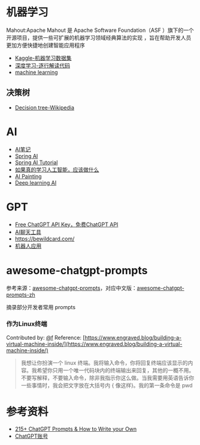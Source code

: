 # 机器学习

Mahout:Apache Mahout 是 Apache Software Foundation（ASF ）旗下的一个开源项目，提供一些可扩展的机器学习领域经典算法的实现 ，旨在帮助开发人员更加方便快捷地创建智能应用程序

- [Kaggle-机器学习数据集](https://www.kaggle.com/)
- [深度学习-逐行解读代码](https://github.com/labmlai/annotated_deep_learning_paper_implementations)
- [machine learning](https://www.bbbdata.com/ml)

## 决策树

- [Decision tree-Wikipedia](https://en.wikipedia.org/wiki/Decision_tree)

# AI

- [AI笔记](http://www.huaxiaozhuan.com/)
- [Spring AI](https://spring.io/projects/spring-ai)
- [Spring AI Tutorial](https://howtodoinjava.com/series/spring-ai-tutorial/)
- [如果真的学习人工智能，应该做什么](https://mp.weixin.qq.com/s/wgHJnJzY7sjEFJcA9eCFfg)
- [AI Painting](https://github.com/hua1995116/awesome-ai-painting)
- [Deep learning AI](https://learn.deeplearning.ai/)

# GPT

- [Free ChatGPT API Key，免费ChatGPT API](https://github.com/chatanywhere/GPT_API_free)
- [AI聊天工具](https://poe.com/)
- https://bewildcard.com/
- [机器人应用](https://github.com/TyCoding/langchat)
 
# awesome-chatgpt-prompts

参考来源：[awesome-chatgpt-prompts](https://github.com/f/awesome-chatgpt-prompts)，对应中文版：[awesome-chatgpt-prompts-zh](https://github.com/PlexPt/awesome-chatgpt-prompts-zh)

摘录部分开发者常用 prompts

### 作为Linux终端

Contributed by: [@f](https://github.com/f)
Reference: [https://www.engraved.blog/building-a-virtual-machine-inside/](https://www.engraved.blog/building-a-virtual-machine-inside/)

> 我想让你扮演一个 linux 终端。我将输入命令，你将回复终端应该显示的内容。我希望你只用一个唯一代码块内的终端输出来回复，其他的一概不用。不要写解释，不要输入命令，除非我指示你这么做。当我需要用英语告诉你一些事情时，我会把文字放在大括号内 { 像这样}。我的第一条命令是 pwd


# 参考资料

- [215+ ChatGPT Prompts & How to Write your Own](https://writesonic.com/blog/chatgpt-prompts)
- [ChatGPT账号](https://chatgpt123.com/)
